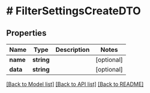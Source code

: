 # # FilterSettingsCreateDTO

## Properties

Name | Type | Description | Notes
------------ | ------------- | ------------- | -------------
**name** | **string** |  | [optional]
**data** | **string** |  | [optional]

[[Back to Model list]](../../README.md#models) [[Back to API list]](../../README.md#endpoints) [[Back to README]](../../README.md)
